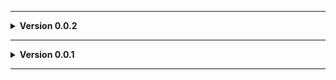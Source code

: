 
---

**<details><summary>Version 0.0.2</summary>**

 - Added Discord link to and updated credits in README.
 
 </details>
 


---

**<details><summary>Version 0.0.1</summary>**

 - Initial test upload to figure this out.
 
 </details>
 
---

